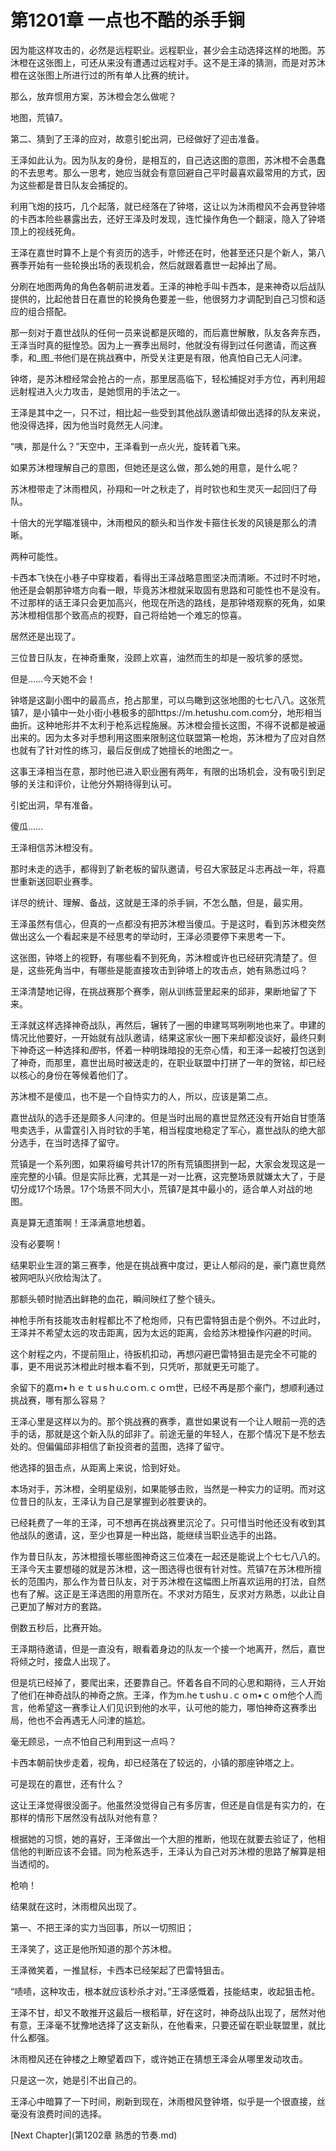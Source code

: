 # 第1201章 一点也不酷的杀手锏

因为能这样攻击的，必然是远程职业。远程职业，甚少会主动选择这样的地图。苏沐橙在这张图上，可还从来没有遭遇过远程对手。这不是王泽的猜测，而是对苏沐橙在这张图上所进行过的所有单人比赛的统计。

那么，放弃惯用方案，苏沐橙会怎么做呢？

地图，荒镇7。

第二、猜到了王泽的应对，故意引蛇出洞，已经做好了迎击准备。

王泽如此认为。因为队友的身份，是相互的，自己选这图的意图，苏沐橙不会愚蠢的不去思考。那么一思考，她应当就会有意回避自己平时最喜欢最常用的方式，因为这些都是昔日队友会捕捉的。

利用飞炮的技巧，几个起落，就已经落在了钟塔，这让以为沐雨橙风不会再登钟塔的卡西本险些暴露出去，还好王泽及时发现，连忙操作角色一个翻滚，隐入了钟塔顶上的视线死角。

王泽在嘉世时算不上是个有资历的选手，叶修还在时，他甚至还只是个新人，第八赛季开始有一些轮换出场的表现机会，然后就跟着嘉世一起掉出了局。

分刷在地图两角的角色各朝前进发着。王泽的神枪手叫卡西本，是来神奇以后战队提供的，比起他昔日在嘉世的轮换角色要差一些，他很努力才调配到自己习惯和适应的组合搭配。

那一刻对于嘉世战队的任何一员来说都是灰暗的，而后嘉世解散，队友各奔东西，王泽当时真的挺惶恐。因为上一赛季出局时，他就没有得到过任何邀请，而这赛季，和_图_书他们是在挑战赛中，所受关注更是有限，他真怕自己无人问津。

钟塔，是苏沐橙经常会抢占的一点，那里居高临下，轻松捕捉对手方位，再利用超远射程进入火力攻击，是她惯用的手法之一。

王泽是其中之一，只不过，相比起一些受到其他战队邀请却做出选择的队友来说，他没得选择，因为他当时竟然无人问津。

“咦，那是什么？”天空中，王泽看到一点火光，旋转着飞来。

如果苏沐橙理解自己的意图，但她还是这么做，那么她的用意，是什么呢？

苏沐橙带走了沐雨橙风，孙翔和一叶之秋走了，肖时钦也和生灵灭一起回归了母队。

十倍大的光学瞄准镜中，沐雨橙风的额头和当作发卡箍住长发的风镜是那么的清晰。

两种可能性。

卡西本飞快在小巷子中穿梭着，看得出王泽战略意图坚决而清晰。不过时不时地，他还是会朝那钟塔方向看一眼，毕竟苏沐橙就采取固有思路和可能性也不是没有。不过那样的话王泽只会更加高兴，他现在所选的路线，是那钟塔观察的死角，如果苏沐橙相信那个致高点的视野，自己将给她一个难忘的惊喜。

居然还是出现了。

三位昔日队友，在神奇重聚，没顾上欢喜，油然而生的却是一股坑爹的感觉。

但是……今天她不会！

钟塔是这副小图中的最高点，抢占那里，可以鸟瞰到这张地图的七七八八。这张荒镇7，是小镇中一处小街小巷极多的部https://m.hetushu.com.com分，地形相当曲折。这种地形并不太利于枪系远程施展。苏沐橙会擅长这图，不得不说都是被逼出来的。因为太多对手想利用这图来限制这位联盟第一枪炮，苏沐橙为了应对自然也就有了针对性的练习，最后反倒成了她擅长的地图之一。

这事王泽相当在意，那时他已进入职业圈有两年，有限的出场机会，没有吸引到足够的关注和评价，让他分外期待得到认可。

引蛇出洞，早有准备。

傻瓜……

王泽相信苏沐橙没有。

那时未走的选手，都得到了新老板的留队邀请，号召大家鼓足斗志再战一年，将嘉世重新送回职业赛季。

详尽的统计、理解、备战，这就是王泽的杀手锏，不怎么酷，但是，最实用。

王泽虽然有信心，但真的一点都没有把苏沐橙当傻瓜。于是这时，看到苏沐橙突然做出这么一个看起来是不经思考的举动时，王泽必须要停下来思考一下。

这张图，钟塔上的视野，有哪些看不到死角，苏沐橙或许也已经研究清楚了。但是，这些死角当中，有哪些是能直接攻击到钟塔上的攻击点，她有熟悉过吗？

王泽清楚地记得，在挑战赛那个赛季，刚从训练营里起来的邱非，果断地留了下来。

王泽就这样选择神奇战队，再然后，辗转了一圈的申建骂骂咧咧地也来了。申建的情况比他要好，一开始就有战队邀请，结果这家伙一圈下来却都没谈好，最终只剩下神奇这一种选择和*图*书，怀着一种明珠暗投的无奈心情，和王泽一起被打包送到了神奇，而那里，嘉世出局时被送走的，在职业联盟中打拼了一年的贺铭，却已经以核心的身份在等候着他们了。

苏沐橙不是傻瓜，也不是一个自恃实力的人，所以，应该是第二点。

嘉世战队的选手还是颇多人问津的。但是当时出局的嘉世显然还没有开始自甘堕落甩卖选手，从雷霆引入肖时钦的手笔，相当程度地稳定了军心，嘉世战队的绝大部分选手，在当时选择了留守。

荒镇是一个系列图，如果将编号共计17的所有荒镇图拼到一起，大家会发现这是一座完整的小镇。但是实际比赛，尤其是一对一比赛，这完整场景就嫌太大了，于是切分成17个场景。17个场景不同大小，荒镇7是其中最小的，适合单人对战的地图。

真是算无遗策啊！王泽满意地想着。

没有必要啊！

结果职业生涯的第三赛季，他是在挑战赛中度过，更让人郁闷的是，豪门嘉世竟然被网吧队兴欣给淘汰了。

那额头顿时抛洒出鲜艳的血花，瞬间映红了整个镜头。

神枪手所有技能攻击射程都比不了枪炮师，只有巴雷特狙击是个例外。不过此时，王泽并不希望太远的攻击距离，因为太远的距离，会给苏沐橙操作闪避的时间。

这个射程之内，不提前阻止，待扳机扣动，再想闪避巴雷特狙击是完全不可能的事，更不用说苏沐橙此时根本看不到，只凭听，那就更无可能了。

余留下的嘉ｍ•ｈｅｔｕsｈu.cｏｍ.ｃｏｍ世，已经不再是那个豪门，想顺利通过挑战赛，哪有那么容易？

王泽心里是这样以为的。那个挑战赛的赛季，嘉世如果说有一个让人眼前一亮的选手的话，那就是这个新入队的邱非了。前途无量的年轻人，在那个情况下是不愁去处的。但偏偏邱非相信了新投资者的蓝图，选择了留守。

他选择的狙击点，从距离上来说，恰到好处。

本场对手，苏沐橙，全明星级别，如果能够击败，当然是一种实力的证明。而对这位昔日的队友，王泽认为自己是掌握到必胜要诀的。

已经耗费了一年的王泽，可不想再在挑战赛里沉沦了。只可惜当时他还没有收到其他战队的邀请，这，至少也算是一种出路，能继续当职业选手的出路。

作为昔日队友，苏沐橙擅长哪些图神奇这三位凑在一起还是能说上个七七八八的。王泽今天主要想碰的就是苏沐橙，这一图选得也很有针对性。荒镇7在苏沐橙所擅长的范围内，那么作为昔日队友，对于苏沐橙在这幅图上所喜欢运用的打法，自然也有了解。这正是王泽选图的用意所在。不求对方陌生，反求对方熟悉，以此让自己更加了解对方的套路。

倒数五秒后，比赛开始。

王泽期待邀请，但是一直没有，眼看着身边的队友一个接一个地离开，然后，嘉世将倾之时，接盘人出现了。

但是坑已经掉了，要爬出来，还要靠自己。怀着各自不同的心思和期待，三人开始了他们在神奇战队的神奇之旅。王泽，作为m.heｔushｕ.ｃｏm•ｃｏm他个人而言，他希望这一赛季让人们见识到他的水平，认可他的能力，哪怕神奇这赛季出局，他也不会再遇无人问津的尴尬。

毫无顾忌，一点不怕自己利用到这一点吗？

卡西本朝前快步走着，视角，却已经落在了较远的，小镇的那座钟塔之上。

可是现在的嘉世，还有什么？

这让王泽觉得很没面子。他虽然没觉得自己有多厉害，但还是自信是有实力的，在那样的情形下居然没有战队对他有意？

根据她的习惯，她的喜好，王泽做出一个大胆的推断，他现在就要去验证了，他相信他的判断应该不会错。同为枪系选手，王泽认为自己对苏沐橙的思路了解算是相当透彻的。

枪响！

结果就在这时，沐雨橙风出现了。

第一、不把王泽的实力当回事，所以一切照旧；

王泽笑了，这正是他所知道的那个苏沐橙。

王泽微笑着，一推鼠标，卡西本已经架起了巴雷特狙击。

“啧啧，这种攻击，根本就应该秒杀才对。”王泽感慨着，技能结束，收起狙击枪。

王泽不甘，却又不敢推开这最后一根稻草，好在这时，神奇战队出现了，居然对他有意，王泽毫不犹豫地选择了这支新队，在他看来，只要还留在职业联盟里，就比什么都强。

沐雨橙风还在钟楼之上瞭望着四下，或许她正在猜想王泽会从哪里发动攻击。

只是这一次，她是引不出自己的。

王泽心中暗算了一下时间，刷新到现在，沐雨橙风登钟塔，似乎是一个很直接，丝毫没有浪费时间的选择。



[Next Chapter](第1202章 熟悉的节奏.md)